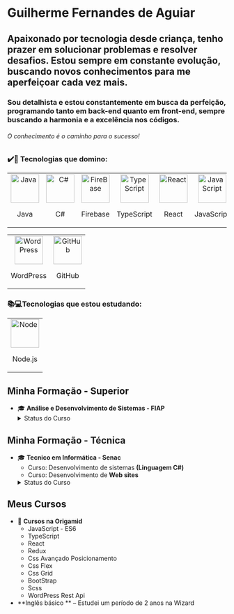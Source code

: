 

# Guilherme Fernandes de Aguiar
## Apaixonado por tecnologia desde criança, tenho prazer em solucionar problemas e resolver desafios. Estou sempre em constante evolução, buscando novos conhecimentos para me aperfeiçoar cada vez mais.
### Sou detalhista e estou constantemente em busca da perfeição, programando tanto em back-end quanto em front-end, sempre buscando a harmonia e a excelência nos códigos.
###### O conhecimento é o caminho para o sucesso!

### ✔️💯 Tecnologias que domino:
<table>
<tr>
 <td align="center">
<img src="https://skillicons.dev/icons?i=java" width="65px" alt="Java" /><br/>
<p>Java</p>
 </td>
  <td align="center">
<img src="https://skillicons.dev/icons?i=c#"  width="65px" alt="C#" /><br/>
<p>C#</p>
 </td>
  <td align="center">
<img src="https://skillicons.dev/icons?i=firebase"  width="65px" alt="FireBase" /><br/>
<p>Firebase</p>
 </td>
  <td align="center">
<img src="https://skillicons.dev/icons?i=typescript"  width="65px" alt="TypeScript" /><br/>
<p>TypeScript</p>
    </td>
   <td align="center">
<img src="https://skillicons.dev/icons?i=react"  width="65px" alt="React" /><br/>
<p>React</p>
 </td>
   <td align="center">
<img src="https://skillicons.dev/icons?i=javascript"  width="65px" alt="JavaScript" /><br/>
<p>JavaScript</p>
 </td>
  <td align="center">
<img src="https://skillicons.dev/icons?i=redux"  width="65px" alt="Redux" /><br/>
<p>Redux</p>
 </td>
   <td align="center">
<img src="https://skillicons.dev/icons?i=css" width="65px" alt="Css" /><br/>
<p>Css</p>
 </td>
  <td align="center">
<img src="https://skillicons.dev/icons?i=bootstrap"  width="65px" alt="bootStrap" /><br/>
<p>BootStrap</p>
 </td>
</tr>
</table>
<table>
<tr>
 <td align="center">
<img src="https://skillicons.dev/icons?i=wordpress"  width="65px" alt="WordPress" /><br/>
<p>WordPress</p>
 </td>

  <td align="center">
<img src="https://skillicons.dev/icons?i=github"  width="65px" alt="GitHub" /><br/>
<p>GitHub</p>
  </td>

 
 </tr>
</table>

### 📚💻Tecnologias que estou estudando:

<table>
<tr>
   <td align="center">
<img src="https://skillicons.dev/icons?i=nodejs"  width="65px" alt="Node" /><br/>
<p>Node.js</p>
   </td>
</tr>
</table>

## Minha Formação - Superior

- 🎓 **Análise e Desenvolvimento de Sistemas - FIAP**
  <details>
    <summary>Status do Curso</summary>
      - Iniciado em 02/2015 e concluído em 12/2016
  </details>
## Minha Formação - Técnica 
  - 🎓 **Tecnico em Informática - Senac**<br/>
    - Curso: Desenvolvimento de sistemas **(Linguagem C#)**
    - Curso: Desenvolvimento de **Web sites**<br/>
    <details>
    <summary>Status do Curso</summary>
      - Iniciado em 02/2015 e concluído em 12/2016
  </details>
  
## Meus Cursos 
- 📖 **Cursos na Origamid**
  - JavaScript - ES6
  - TypeScript
  - React
  - Redux
  - Css Avançado Posicionamento
  - Css Flex
  - Css Grid
  - BootStrap
  - Scss
  - WordPress Rest Api
- **Inglês básico ** – Estudei um período de 2 anos na Wizard

